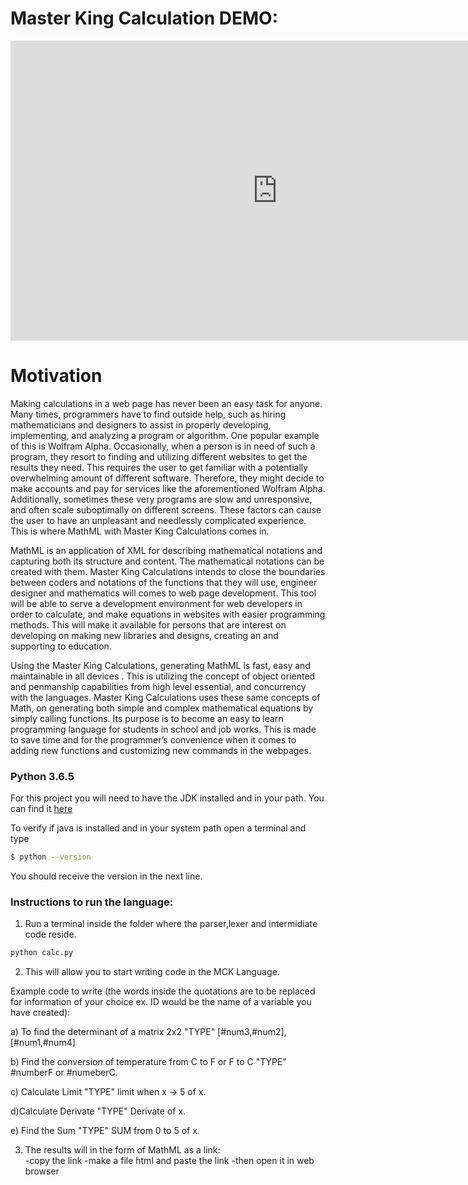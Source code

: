 
# Master King Calculation DEMO:
<iframe width="854" height="480" src="https://www.youtube.com/embed/VYOjWnS4cMY" frameborder="0" allow="autoplay; encrypted-media" allowfullscreen></iframe>


# Motivation
Making calculations in a web page has never been an easy task for anyone. Many times, programmers have to find outside help, such as hiring mathematicians and designers to assist in properly developing, implementing, and analyzing a program or algorithm. One popular example of this is Wolfram Alpha. Occasionally, when a person is in need of such a program, they resort to finding and utilizing different websites to get the results they need. This requires the user to get familiar with a potentially overwhelming amount of different software. Therefore, they might decide to make accounts and pay for services like the aforementioned Wolfram Alpha. Additionally, sometimes these very programs are slow and unresponsive, and often scale suboptimally on different screens. These factors can cause the user to have an unpleasant and needlessly complicated experience. This is where MathML with Master King Calculations comes in. 
 
MathML is an application of XML for describing mathematical notations and capturing both its structure and content. The mathematical notations can be created with them. Master King Calculations intends to close the boundaries between coders and notations of the functions that they will use, engineer designer and mathematics  will comes to web page development. This tool will  be able to serve a development environment for web developers in order to calculate, and make equations in websites with easier programming methods. This will make it available for  persons that are interest on developing on making  new libraries and designs,  creating an and supporting to education.
 
Using the Master King Calculations, generating MathML is fast, easy and maintainable in all devices . This is utilizing the concept of object oriented and  penmanship capabilities from high level essential,  and concurrency with the languages. Master King Calculations uses these same concepts of Math, on generating both simple and complex mathematical equations by simply calling functions. Its purpose is to become an easy to learn programming language for students in school and job works. This is made to save time and for the programmer’s convenience when it comes to adding new functions and customizing new commands in the webpages.




### Python 3.6.5
For this project you will need to have the JDK installed and in your path. You can find it  [here](https://www.python.org/downloads/ )

To verify if java is installed and in your system path open a terminal and type
```bash
$ python --version
```
You should receive the version in the next line.





### Instructions to run the language:
1. Run a terminal inside the folder where the parser,lexer and intermidiate code reside.
```bash
python calc.py
```
2. This will allow you to start writing code in the MCK Language.

Example code to write (the words inside the quotations are to be replaced for information of your choice ex. ID would be the name of a variable you have created):

a) To find the determinant of a matrix 2x2 "TYPE" [#num3,#num2],[#num1,#num4] 

b) Find the conversion of temperature from C to F or F to C "TYPE" #numberF or #numeberC.

c) Calculate Limit "TYPE" limit when x -> 5 of x.

d)Calculate Derivate "TYPE" Derivate of x.

e) Find the Sum "TYPE" SUM from 0 to 5 of x.

3. The results  will in the form of MathML as a link:  
  -copy the link
  -make a file html and paste the link 
  -then open it in web browser
